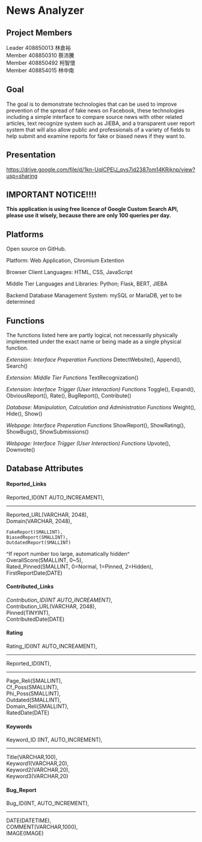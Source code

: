 # News Analyzer
## Project Members

Leader 408850013 林倉裕\
Member 408850310 蔡沛騰\
Member 408850492 柯智懷\
Member 408854015 林中南

## Goal

The goal is to demonstrate technologies that can be used to improve prevention of the spread of fake news on Facebook, these technologies including a simple interface to compare source news with other related articles, text recognize system such as JIEBA, and a transparent user report system that will also allow public and professionals of a variety of fields to help submit and examine reports for fake or biased news if they want to.

## Presentation
https://drive.google.com/file/d/1kn-UqlCPElJ_qvs7id2387om14KRjknp/view?usp=sharing

## IMPORTANT NOTICE!!!!
**This application is using free licence of Google Custom Search API, please use it wisely, because there are only 100 queries per day.**
## Platforms

Open source on GitHub.

Platform: Web Application, Chromium Extention

Browser Client Languages: HTML, CSS, JavaScript

Middle Tier Languages and Libraries: Python; Flask, BERT, JIEBA

Backend Database Management System: mySQL or MariaDB, yet to be determined

## Functions

The functions listed here are partly logical, not necessarily physically implemented under the exact name or being made as a single physical function.

*Extension: Interface Preperation Functions*
DetectWebsite(), Append(), Search()

*Extension: Middle Tier Functions*
TextRecognization()

*Extension: Interface Trigger (User Interaction) Functions*
Toggle(), Expand(), ObviousReport(), Rate(), BugReport(), Contribute()

*Database: Manipulation, Calculation and Administration Functions*
Weight(), Hide(), Show()

*Webpage: Interface Preperation Functions*
ShowReport(), ShowRating(), ShowBugs(), ShowSubmissions()

*Webpage: Interface Trigger (User Interaction) Functions*
Upvote(), Downvote()



## Database Attributes

#### Reported_Links
Reported_ID(INT AUTO_INCREAMENT),
___
Reported_URL(VARCHAR, 2048),\
Domain(VARCHAR, 2048),

```
FakeReport(SMALLINT),
BiasedReport(SMALLINT),
OutdatedReport(SMALLINT)
```
^If report number too large, automatically hidden^\
OverallScore(SMALLINT, 0~5),\
Rated_Pinned(SMALLINT, 0=Normal, 1=Pinned, 2=Hidden),\
FirstReportDate(DATE)

#### Contributed_Links
_Contribution_ID(INT AUTO_INCREAMENT)_,\
Contribution_URL(VARCHAR, 2048), \
Pinned(TINYINT),\
ContributedDate(DATE)

#### Rating
Rating_ID(INT AUTO_INCREAMENT),
___
Reported_ID(INT),
___
Page_Reli(SMALLINT),\
Cf_Poss(SMALLINT),\
Phi_Poss(SMALLINT),\
Outdated(SMALLINT),\
Domain_Reli(SMALLINT),\
RatedDate(DATE)

#### Keywords
Keyword_ID (INT, AUTO_INCREMENT),
___
Title(VARCHAR,100),\
Keyword1(VARCHAR,20),\
Keyword2(VARCHAR,20),\
Keyword3(VARCHAR,20)

#### Bug_Report
Bug_ID(INT, AUTO_INCREMENT),
___
DATE(DATETIME),\
COMMENT(VARCHAR,1000),\
IMAGE(IMAGE)
